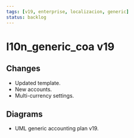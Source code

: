 ```yaml
---
tags: [v19, enterprise, localizacion, generic]
status: backlog
---
```

# l10n_generic_coa v19

## Changes
- Updated template.
- New accounts.
- Multi-currency settings.

## Diagrams
- UML generic accounting plan v19.




